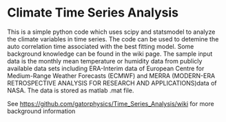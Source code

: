 # Climate Time Series Analysis
This is a simple python code which uses scipy and statsmodel to analyze the climate variables in time series. The code can be used to detemine the auto correlation time associated with the best fitting model. Some background knowledge can be found in the wiki page. The sample input data is the monthly mean temperature or humidity data from publicly available data sets including ERA-Interim data of European Centre for Medium-Range Weather Forecasts (ECMWF) and MERRA (MODERN-ERA RETROSPECTIVE ANALYSIS FOR RESEARCH AND APPLICATIONS)data of NASA. The data is stored as matlab .mat file. 


See https://github.com/gatorphysics/Time_Series_Analysis/wiki for more background information


